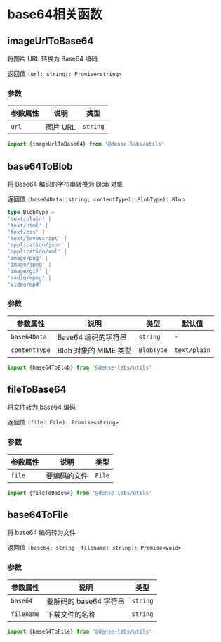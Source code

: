 # base64相关函数

## imageUrlToBase64

将图片 URL 转换为 Base64 编码

返回值 `(url: string): Promise<string>`

### 参数

| **参数属性**  | **说明**     | **类型**  |
| ------------ | ------------ | --------- |
| `url`        | 图片 URL      | `string` |

```js
import {imageUrlToBase64} from '@dense-labs/utils'

```

## base64ToBlob

将 Base64 编码的字符串转换为 Blob 对象

返回值 `(base64Data: string, contentType?: BlobType): Blob`

```ts
type BlobType = 
'text/plain' | 
'text/html' | 
'text/css' | 
'text/javascript' | 
'application/json' | 
'application/xml' | 
'image/png' | 
'image/jpeg' | 
'image/gif' | 
'audio/mpeg' | 
'video/mp4'

```

### 参数

| **参数属性**  | **说明**     | **类型**  | **默认值**  |
| ------------ | ------------ | --------- |--------- |
| `base64Data`| Base64 编码的字符串| `string` |`-` |
| `contentType`|Blob 对象的 MIME 类型| `BlobType` |`text/plain`|

```js
import {base64ToBlob} from '@dense-labs/utils'

```

## fileToBase64

将文件转为 base64 编码

返回值 `(file: File): Promise<string>`

### 参数

| **参数属性**  | **说明**     | **类型**  |
| ------------ | ------------ | --------- |
| `file`| 要编码的文件 | `File` |

```js
import {fileToBase64} from '@dense-labs/utils'

```

## base64ToFile

将 base64 编码转为文件

返回值 `(base64: string, filename: string): Promise<void>`

### 参数

| **参数属性**  | **说明**     | **类型**  |
| ------------ | ------------ | --------- |
| `base64`| 要解码的 base64 字符串 | `string` |
| `filename`| 下载文件的名称 | `string` |

```js
import {base64ToFile} from '@dense-labs/utils'

```